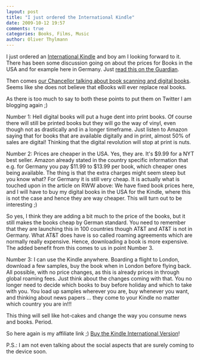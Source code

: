 ```yaml
---
layout: post
title: "I just ordered the International Kindle"
date: 2009-10-12 19:57
comments: true
categories: Books, Films, Music
author: Oliver Thylmann
---
```







I just ordered an [International Kindle](http://www.amazon.com/gp/product/B0015T963C?tag=olivthylsthou-20) and boy am I looking forward to it. There has been some discussion going on about the prices for Books in the USA and for example here in Germany. Just [read this on the Guardian](http://www.guardian.co.uk/technology/2009/oct/09/kindle-charges).

Then comes [our Chancellor talking about book scanning and digital books](http://www.readwriteweb.com/archives/german_chancellor_tells_google_you_cant_just_go_ar.php). Seems like she does not believe that eBooks will ever replace real books.

As there is too much to say to both these points to put them on Twitter I am blogging again ;)

Number 1: Hell digital books will put a huge dent into print books. Of course there will still be printed books but they will go the way of vinyl, even though not as drastically and in a longer timeframe. Just listen to Amazon saying that for books that are available digitally and in print, almost 50% of sales are digital! Thinking that the digital revolution will stop at print is nuts.

Number 2: Prices are cheaper in the USA. Yes, they are. It's $9.99 for a NYT best seller. Amazon already stated in the country specific information that e.g. for Germany you pay $11.99 to $13.99 per book, which cheaper ones being available. The thing is that the extra charges might seem steep but you know what? For Germany it is still very cheap. It is actually what is touched upon in the article on RWW above: We have fixed book prices here, and I will have to buy my digital books in the USA for the Kindle, where this is not the case and hence they are way cheaper. This will turn out to be interesting ;) 

So yes, I think they are adding a bit much to the price of the books, but it still makes the books cheap by German standard. You need to remember that they are launching this in 100 countries though AT&amp;T and AT&amp;T is not in Germany. What AT&amp;T does have is so called roaming agreements which are normally really expensive. Hence, downloading a book is more expensive. The added benefit from this comes to us in point Number 3.

Number 3: I can use the Kindle anywhere. Boarding a flight to London, download a few samples, buy the book when in London before flying back. All possible, with no price changes, as this is already prices in through global roaming fees. Just think about the changes coming with that. You no longer need to decide which books to buy before holiday and which to take with you. You load up samples wherever you are, buy whenever you want, and thinking about news papers ... they come to your Kindle no matter which country you are in!!! 

This thing will sell like hot-cakes and change the way you consume news and books. Period. 

So here again is my affiliate link ;) [Buy the Kindle International Version](http://www.amazon.com/gp/product/B0015T963C?tag=olivthylsthou-20)!

P.S.: I am not even talking about the social aspects that are surely coming to the device soon.



